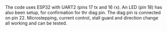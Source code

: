 The code uses ESP32 with UART2 (pins 17 tx and 16 rx). An LED (pin 18) has also been setup, for confirmation for thr diag pin.
The diag pin is connected on pin 22. 
Microstepping, current control, stall guard and direction change all working and can be tested.
